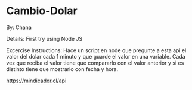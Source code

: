 # Cambio-Dolar

By: Chana

Details: First try using Node JS

Excercise Instructions:
Hace un script en node que pregunte a esta api el valor del dolar cada 1 minuto y que guarde el valor en una variable. Cada vez que reciba el valor tiene que compararlo con el valor anterior y si es distinto tiene que mostrarlo con fecha y hora.

https://mindicador.cl/api
